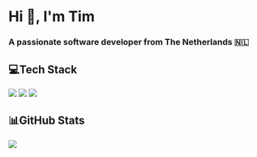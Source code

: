 <div style="align: center">
  <h1>Hi 👋, I'm Tim</h1>
  <h3>A passionate software developer from The Netherlands 🇳🇱</h3>
  
  <h2>💻Tech Stack</h2>
  <img src="https://img.shields.io/badge/java-%23ED8B00.svg?style=for-the-badge&logo=java&logoColor=white" />
  <img src="https://img.shields.io/badge/typescript-%23007ACC.svg?style=for-the-badge&logo=typescript&logoColor=white" />
  <img src="https://img.shields.io/badge/Microsoft%20SQL%20Sever-CC2927?style=for-the-badge&logo=microsoft%20sql%20server&logoColor=white" />

  <h2>📊GitHub Stats</h2>
  <img src="https://github-readme-stats.vercel.app/api/top-langs/?username=pokvful&layout=compact&bg_color=161320&text_color=D9E0EE&icon_color=DDB6F2&title_color=96CDFB" />
</div>
